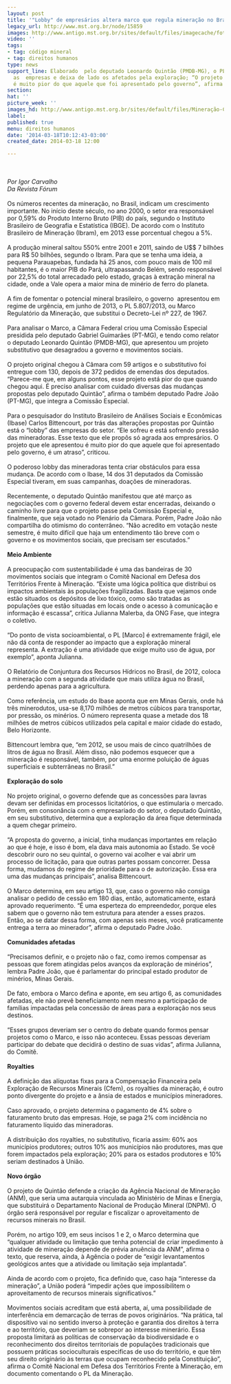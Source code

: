 ```yaml
---
layout: post
title: '"Lobby" de empresários altera marco que regula mineração no Brasil'
legacy_url: http://www.mst.org.br/node/15859
images: http://www.antigo.mst.org.br/sites/default/files/imagecache/foto_destaque/Mineração-Congonhas-MidiaNinja.gif
video: ''
tags:
- tag: código mineral
- tag: direitos humanos
type: news
support_line: Elaborado  pelo deputado Leonardo Quintão (PMDB-MG), o PL 5.807 favorece
  as  empresas e deixa de lado os afetados pela exploração; “O projeto que ele  apresentou
  é muito pior do que aquele que foi apresentado pelo governo”, afirma especialista.
section: 
hat: ''
picture_week: ''
images_hd: http://www.antigo.mst.org.br/sites/default/files/Mineração-Congonhas-MidiaNinja.gif
label: 
published: true
menu: direitos humanos
date: '2014-03-18T10:12:43-03:00'
created_date: 2014-03-18 12:00

---
```

<p><br><em><br>Por Igor Carvalho<br>Da Revista Fórum</em><br><br>Os números recentes da mineração, no Brasil, indicam um crescimento importante. No início deste século, no ano 2000, o setor era responsável por 0,59% do Produto Interno Bruto (PIB) do país, segundo o Instituto Brasileiro de Geografia e Estatística (IBGE). De acordo com o Instituto Brasileiro de Mineração (Ibram), em 2013 esse porcentual chegou a 5%.<br><br>A produção mineral saltou 550% entre 2001 e 2011, saindo de U$$ 7 bilhões para R$ 50 bilhões, segundo o Ibram. Para que se tenha uma ideia, a pequena Parauapebas, fundada há 25 anos, com pouco mais de 100 mil habitantes, é o maior PIB do Pará, ultrapassando Belém, sendo responsável por 22,5% do total arrecadado pelo estado, graças à extração mineral na cidade, onde a Vale opera a maior mina de minério de ferro do planeta.<br><br>A fim de fomentar o potencial mineral brasileiro, o governo&nbsp; apresentou em regime de urgência, em junho de 2013, o PL 5.807/2013, ou Marco Regulatório da Mineração, que substitui o Decreto-Lei nº 227, de 1967.<br><br>Para analisar o Marco, a Câmara Federal criou uma Comissão Especial presidida pelo deputado Gabriel Guimarães (PT-MG), e tendo como relator o deputado Leonardo Quintão (PMDB-MG), que apresentou um projeto substitutivo que desagradou a governo e movimentos sociais.<br><br>O projeto original chegou à Câmara com 59 artigos e o substitutivo foi entregue com 130, depois de 372 pedidos de emendas dos deputados. “Parece-me que, em alguns pontos, esse projeto está pior do que quando chegou aqui. É preciso analisar com cuidado diversas das mudanças propostas pelo deputado Quintão”, afirma o também deputado Padre João (PT-MG), que integra a Comissão Especial.<br><br>Para o pesquisador do Instituto Brasileiro de Análises Sociais e Econômicas (Ibase) Carlos Bittencourt, por trás das alterações propostas por Quintão está o “lobby” das empresas do setor. “Ele sofreu e está sofrendo pressão das mineradoras. Esse texto que ele propôs só agrada aos empresários. O projeto que ele apresentou é muito pior do que aquele que foi apresentado pelo governo, é um atraso”, criticou.<br><br>O poderoso lobby das mineradoras tenta criar obstáculos para essa mudança. De acordo com o Ibase, 14 dos 31 deputados da Comissão Especial tiveram, em suas campanhas, doações de mineradoras.<br><br>Recentemente, o deputado Quintão manifestou que até março as negociações com o governo federal devem estar encerradas, deixando o caminho livre para que o projeto passe pela Comissão Especial e, finalmente, que seja votado no Plenário da Câmara. Porém, Padre João não compartilha do otimismo do conterrâneo. “Não acredito em votação neste semestre, é muito difícil que haja um entendimento tão breve com o governo e os movimentos sociais, que precisam ser escutados.”<br><br><strong>Meio Ambiente </strong><br><br>A preocupação com sustentabilidade é uma das bandeiras de 30 movimentos sociais que integram o Comitê Nacional em Defesa dos Territórios Frente à Mineração. “Existe uma lógica política que distribui os impactos ambientais às populações fragilizadas. Basta que vejamos onde estão situados os depósitos de lixo tóxico, como são tratadas as populações que estão situadas em locais onde o acesso à comunicação e informação é escassa”, critica Julianna Malerba, da ONG Fase, que integra o coletivo.<br><br>“Do ponto de vista socioambiental, o PL [Marco] é extremamente frágil, ele não dá conta de responder ao impacto que a exploração mineral representa. A extração é uma atividade que exige muito uso de água, por exemplo”, aponta Julianna.<br><br>O Relatório de Conjuntura dos Recursos Hídricos no Brasil, de 2012, coloca a mineração com a segunda atividade que mais utiliza água no Brasil, perdendo apenas para a agricultura.<br><br>Como referência, um estudo do Ibase aponta que em Minas Gerais, onde há três minerodutos, usa-se 8,170 milhões de metros cúbicos para transportar, por pressão, os minérios. O número representa quase a metade dos 18 milhões de metros cúbicos utilizados pela capital e maior cidade do estado, Belo Horizonte.<br><br>Bittencourt lembra que, “em 2012, se usou mais de cinco quatrilhões de litros de água no Brasil. Além disso, não podemos esquecer que a mineração é responsável, também, por uma enorme poluição de águas superficiais e subterrâneas no Brasil.”<br><br><strong>Exploração do solo</strong><br><br>No projeto original, o governo defende que as concessões para lavras devam ser definidas em processos licitatórios, o que estimularia o mercado. Porém, em consonância com o empresariado do setor, o deputado Quintão, em seu substitutivo, determina que a exploração da área fique determinada a quem chegar primeiro.<br><br>“A proposta do governo, a inicial, tinha mudanças importantes em relação ao que é hoje, e isso é bom, ela dava mais autonomia ao Estado. Se você descobrir ouro no seu quintal, o governo vai acolher e vai abrir um processo de licitação, para que outras partes possam concorrer. Dessa forma, mudamos do regime de prioridade para o de autorização. Essa era uma das mudanças principais”, analisa Bittencourt.<br><br>O Marco determina, em seu artigo 13, que, caso o governo não consiga analisar o pedido de cessão em 180 dias, então, automaticamente, estará aprovado requerimento. “É uma esperteza do empreendedor, porque eles sabem que o governo não tem estrutura para atender a esses prazos. Então, ao se datar dessa forma, com apenas seis meses, você praticamente entrega a terra ao minerador”, afirma o deputado Padre João.<br><br><strong>Comunidades afetadas</strong><br><br>“Precisamos definir, e o projeto não o faz, como iremos compensar as pessoas que forem atingidas pelos avanços da exploração de minérios”, lembra Padre João, que é parlamentar do principal estado produtor de minérios, Minas Gerais.<br><br>De fato, embora o Marco defina e aponte, em seu artigo 6, as comunidades afetadas, ele não prevê beneficiamento nem mesmo a participação de famílias impactadas pela concessão de áreas para a exploração nos seus destinos.<br><br>“Esses grupos deveriam ser o centro do debate quando formos pensar projetos como o Marco, e isso não aconteceu. Essas pessoas deveriam participar do debate que decidirá o destino de suas vidas”, afirma Julianna, do Comitê.<br><br><strong>Royalties</strong><br><br>A definição das alíquotas fixas para a Compensação Financeira pela Exploração de Recursos Minerais (Cfem), os royalties da mineração, é outro ponto divergente do projeto e a ânsia de estados e municípios mineradores.<br><br>Caso aprovado, o projeto determina o pagamento de 4% sobre o faturamento bruto das empresas. Hoje, se paga 2% com incidência no faturamento líquido das mineradoras.<br><br>A distribuição dos royalties, no substitutivo, ficaria assim: 60% aos municípios produtores; outros 10% aos municípios não produtores, mas que forem impactados pela exploração; 20% para os estados produtores e 10% seriam destinados à União.<br><br><strong>Novo órgão</strong><br><br>O projeto de Quintão defende a criação da Agência Nacional de Mineração (ANM), que seria uma autarquia vinculada ao Ministério de Minas e Energia, que substituirá o Departamento Nacional de Produção Mineral (DNPM). O órgão será responsável por regular e fiscalizar o aproveitamento de recursos minerais no Brasil.<br><br>Porém, no artigo 109, em seus incisos 1 e 2, o Marco determina que “qualquer atividade ou limitação que tenha potencial de criar impedimento à atividade de mineração depende de prévia anuência da ANM”, afirma o texto, que reserva, ainda, à Agência o poder de “exigir levantamentos geológicos antes que a atividade ou limitação seja implantada”.<br><br>Ainda de acordo com o projeto, fica definido que, caso haja “interesse da mineração”, a União poderá “impedir ações que impossibilitem o aproveitamento de recursos minerais significativos.”<br><br>Movimentos sociais acreditam que está aberta, aí, uma possibilidade de interferência em demarcação de terras de povos originários. “Na prática, tal dispositivo vai no sentido inverso à proteção e garantia dos direitos à terra e ao território, que deveriam se sobrepor ao interesse minerário. Essa proposta limitará as políticas de conservação da biodiversidade e o reconhecimento dos direitos territoriais de populações tradicionais que possuem práticas socioculturais especificas de uso do território, e que têm seu direito originário às terras que ocupam reconhecido pela Constituição”, afirma o Comitê Nacional em Defesa dos Territórios Frente à Mineração, em documento comentando o PL da Mineração.<br>&nbsp;</p><p>&nbsp;</p>
